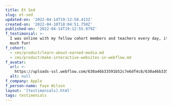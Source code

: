 ```yaml
---
title: Et Sed
slug: et-sed
updated-on: '2022-04-14T19:12:50.413Z'
created-on: '2022-04-10T18:04:51.750Z'
published-on: '2022-04-14T19:12:55.979Z'
f_testimonial: >-
  I was online with my fellow cohort members and teachers every day, it was so
  much fun!
f_cohort:
  - cms/product/learn-about-earned-media.md
  - cms/product/make-interactive-websites-in-webflow.md
f_avatar:
  url: >-
    https://uploads-ssl.webflow.com/630a46b33591b52c7e6df4c8/630a46b33591b524516df5d0_square%20five.jpg
  alt: null
f_company: Apple
f_person-name: Faye Wilson
layout: '[testimonials].html'
tags: testimonials
---
```




